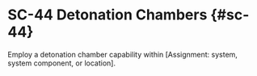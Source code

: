 # SC-44 Detonation Chambers {#sc-44}

Employ a detonation chamber capability within [Assignment: system, system component, or location].

